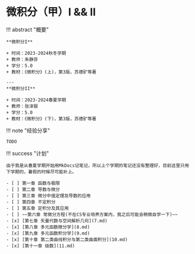 # 微积分（甲）I && II

!!! abstract "概要"

    **微积分I**

    + 时间：2023-2024秋冬学期
    + 教师：朱静芬
    + 学分：5.0
    + 教材：《微积分》(上)，第3版，苏德矿等著

    ---
    **微积分II**

    + 时间：2023-2024春夏学期
    + 教师：张泽银
    + 学分：5.0
    + 教材：《微积分》(下)，第3版，苏德矿等著

!!! note "经验分享"

    TODO

!!! success "计划"

    由于我是从春夏学期开始用MkDocs记笔记，所以上个学期的笔记还没有整理好，目前这里只用下学期的，暑假的时候尽可能补上。

    - [ ] 第一章 函数与极限
    - [ ] 第二章 导数与微分
    - [ ] 第三章 微分中值定理及导数的应用
    - [ ] 第四章 不定积分
    - [ ] 第五章 定积分及其应用
    - [ ] ~~第六章 常微分方程(不在CS专业培养方案内，我之后可能会稍微自学一下)~~
    - [x] [第七章 矢量代数与空间解析几何](7.md) 
    - [x] [第八章 多元函数微分学](8.md) 
    - [x] [第九章 多元函数积分学](9.md) 
    - [x] [第十章 第二类曲线积分与第二类曲面积分](10.md) 
    - [x] [第十一章 级数](11.md) 